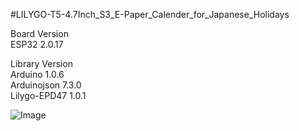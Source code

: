 #LILYGO-T5-4.7Inch_S3_E-Paper_Calender_for_Japanese_Holidays  
  
Board Version  
  ESP32 2.0.17  

Library Version  
  Arduino 1.0.6  
  Arduinojson 7.3.0  
  Lilygo-EPD47 1.0.1  
  
![Image](https://github.com/user-attachments/assets/3f774f40-d894-42de-b240-820fc3db9a4c)
